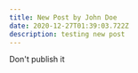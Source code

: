 ```yaml
---
title: New Post by John Doe
date: 2020-12-27T01:39:03.722Z
description: testing new post
---
```

Don't publish it
